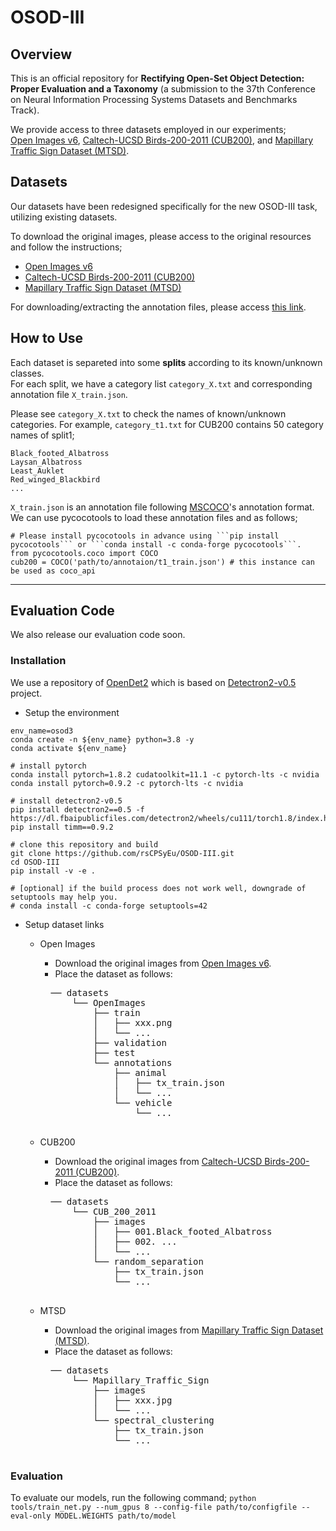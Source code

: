 # OSOD-III 

## Overview
This is an official repository for **Rectifying Open-Set Object Detection: Proper Evaluation and a Taxonomy** (a submission to the 37th Conference on Neural Information Processing Systems Datasets and Benchmarks Track).

We provide access to three datasets employed in our experiments;  
[Open Images v6](https://storage.googleapis.com/openimages/web/download_v6.html), [Caltech-UCSD Birds-200-2011 (CUB200)](https://www.vision.caltech.edu/datasets/cub_200_2011/), and [Mapillary Traffic Sign Dataset (MTSD)](https://www.mapillary.com/dataset/trafficsign).

## Datasets
Our datasets have been redesigned specifically for the new OSOD-III task, utilizing existing datasets.

To download the original images, please access to the original resources and follow the instructions;
- [Open Images v6](https://storage.googleapis.com/openimages/web/download_v6.html)
- [Caltech-UCSD Birds-200-2011 (CUB200)](https://www.vision.caltech.edu/datasets/cub_200_2011/)
- [Mapillary Traffic Sign Dataset (MTSD)](https://www.mapillary.com/dataset/trafficsign)

For downloading/extracting the annotation files, please access [this link](https://www.dropbox.com/sh/ciw4dhy4dpcqptb/AACxgUcoT4cYfUCIQKfRB-INa?dl=0).

## How to Use
Each dataset is separeted into some **splits** according to its known/unknown classes.  
For each split, we have a category list ```category_X.txt``` and corresponding annotation file ```X_train.json```.

Please see ```category_X.txt``` to check the names of known/unknown categories.
For example, ```category_t1.txt``` for CUB200 contains 50 category names of split1;
```
Black_footed_Albatross
Laysan_Albatross
Least_Auklet
Red_winged_Blackbird
...
```

```X_train.json``` is an annotation file following [MSCOCO](https://cocodataset.org/#home)'s annotation format.  
We can use pycocotools to load these annotation files and as follows;
```
# Please install pycocotools in advance using ```pip install pycocotools``` or ```conda install -c conda-forge pycocotools```.
from pycocotools.coco import COCO
cub200 = COCO('path/to/annotaion/t1_train.json') # this instance can be used as coco_api
```

---

## Evaluation Code
We also release our evaluation code soon.

### Installation
We use a repository of [OpenDet2](https://github.com/csuhan/opendet2) which is based on [Detectron2-v0.5](https://github.com/facebookresearch/detectron2/tree/v0.5) project.

- Setup the environment
```
env_name=osod3
conda create -n ${env_name} python=3.8 -y
conda activate ${env_name}

# install pytorch
conda install pytorch=1.8.2 cudatoolkit=11.1 -c pytorch-lts -c nvidia
conda install pytorch=0.9.2 -c pytorch-lts -c nvidia

# install detectron2-v0.5
pip install detectron2==0.5 -f https://dl.fbaipublicfiles.com/detectron2/wheels/cu111/torch1.8/index.html
pip install timm==0.9.2

# clone this repository and build
git clone https://github.com/rsCPSyEu/OSOD-III.git
cd OSOD-III
pip install -v -e .

# [optional] if the build process does not work well, downgrade of setuptools may help you.
# conda install -c conda-forge setuptools=42
```

- Setup dataset links
    - Open Images
        - Download the original images from [Open Images v6](https://storage.googleapis.com/openimages/web/download_v6.html).
        - Place the dataset as follows:
        <pre>
        ── datasets
            └── OpenImages
                ├── train
                │   ├── xxx.png
                │   └── ...
                ├── validation
                ├── test
                └── annotations
                    ├── animal
                    │   ├── tx_train.json
                    │   └── ...
                    └── vehicle
                        └── ...
        </pre>

    - CUB200
        - Download the original images from [Caltech-UCSD Birds-200-2011 (CUB200)](https://www.vision.caltech.edu/datasets/cub_200_2011/).
        - Place the dataset as follows:
        <pre>
        ── datasets
            └── CUB_200_2011
                ├── images
                │   ├── 001.Black_footed_Albatross
                │   ├── 002. ...
                │   └── ...
                └── random_separation
                    ├── tx_train.json
                    └── ...
        </pre>

    - MTSD
        - Download the original images from [Mapillary Traffic Sign Dataset (MTSD)](https://www.mapillary.com/dataset/trafficsign).
        - Place the dataset as follows:
        <pre>
        ── datasets
            └── Mapillary_Traffic_Sign
                ├── images
                │   ├── xxx.jpg
                │   └── ...
                └── spectral_clustering
                    ├── tx_train.json
                    └── ...
        </pre>

### Evaluation
To evaluate our models, run the following command;
`python tools/train_net.py --num_gpus 8 --config-file path/to/configfile --eval-only MODEL.WEIGHTS path/to/model`